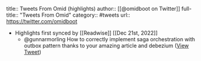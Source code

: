 title:: Tweets From Omid (highlights)
author:: [[@omidboot on Twitter]]
full-title:: "Tweets From Omid"
category:: #tweets
url:: https://twitter.com/omidboot

- Highlights first synced by [[Readwise]] [[Dec 21st, 2022]]
	- @gunnarmorling How to correctly implement saga orchestration with outbox pattern thanks to your amazing article and debezium ([View Tweet](https://twitter.com/omidboot/status/1605336041531101184))